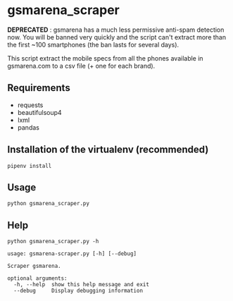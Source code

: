 # gsmarena_scraper

**DEPRECATED** : gsmarena has a much less permissive anti-spam detection now. You will be banned very quickly and the script can't extract more than the first ~100 smartphones (the ban lasts for several days).

This script extract the mobile specs from all the phones available in gsmarena.com to a csv file (+ one for each brand).

## Requirements

- requests
- beautifulsoup4
- lxml
- pandas

## Installation of the virtualenv (recommended)

```
pipenv install
```

## Usage

```
python gsmarena_scraper.py
```

## Help

```
python gsmarena_scraper.py -h
```

```
usage: gsmarena-scraper.py [-h] [--debug]

Scraper gsmarena.

optional arguments:
  -h, --help  show this help message and exit
  --debug     Display debugging information
```
